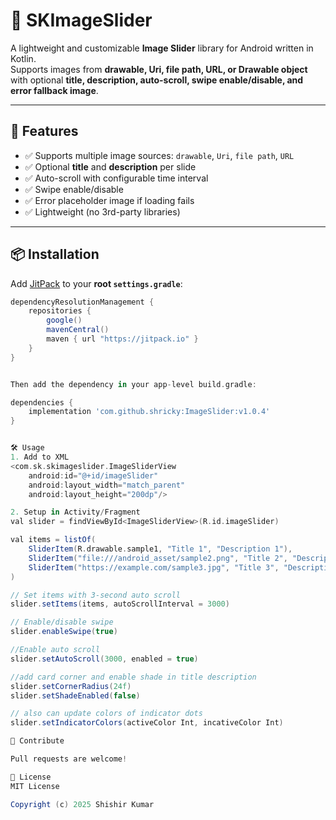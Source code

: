 # 📸 SKImageSlider

A lightweight and customizable **Image Slider** library for Android written in Kotlin.  
Supports images from **drawable, Uri, file path, URL, or Drawable object** with optional **title, description, auto-scroll, swipe enable/disable, and error fallback image**.  

---

## 🚀 Features
- ✅ Supports multiple image sources: `drawable`, `Uri`, `file path`, `URL`
- ✅ Optional **title** and **description** per slide
- ✅ Auto-scroll with configurable time interval
- ✅ Swipe enable/disable
- ✅ Error placeholder image if loading fails
- ✅ Lightweight (no 3rd-party libraries)

---

## 📦 Installation

Add [JitPack](https://jitpack.io/) to your **root `settings.gradle`**:

```gradle
dependencyResolutionManagement {
    repositories {
        google()
        mavenCentral()
        maven { url "https://jitpack.io" }
    }
}


Then add the dependency in your app-level build.gradle:

dependencies {
    implementation 'com.github.shricky:ImageSlider:v1.0.4'
}


🛠 Usage
1. Add to XML
<com.sk.skimageslider.ImageSliderView
    android:id="@+id/imageSlider"
    android:layout_width="match_parent"
    android:layout_height="200dp"/>

2. Setup in Activity/Fragment
val slider = findViewById<ImageSliderView>(R.id.imageSlider)

val items = listOf(
    SliderItem(R.drawable.sample1, "Title 1", "Description 1"),
    SliderItem("file:///android_asset/sample2.png", "Title 2", "Description 2"),
    SliderItem("https://example.com/sample3.jpg", "Title 3", "Description 3")
)

// Set items with 3-second auto scroll
slider.setItems(items, autoScrollInterval = 3000)

// Enable/disable swipe
slider.enableSwipe(true)

//Enable auto scroll
slider.setAutoScroll(3000, enabled = true)

//add card corner and enable shade in title description
slider.setCornerRadius(24f)
slider.setShadeEnabled(false)

// also can update colors of indicator dots
slider.setIndicatorColors(activeColor Int, incativeColor Int)

🙌 Contribute

Pull requests are welcome!

📄 License
MIT License

Copyright (c) 2025 Shishir Kumar
